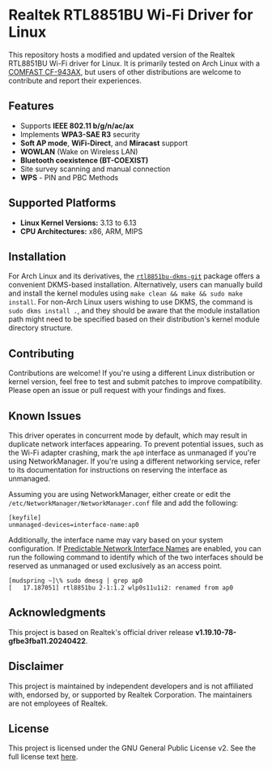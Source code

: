 # Realtek RTL8851BU Wi-Fi Driver for Linux

This repository hosts a modified and updated version of the Realtek RTL8851BU Wi-Fi driver for Linux. It is primarily tested on Arch Linux with a [COMFAST CF-943AX](https://www.alibaba.com/product-detail/COMFAST-RTL8851BU-Wireless-BT-Adapter-Dongle_1601014889255.html), but users of other distributions are welcome to contribute and report their experiences.

## Features
- Supports **IEEE 802.11 b/g/n/ac/ax**
- Implements **WPA3-SAE R3** security
- **Soft AP mode**, **WiFi-Direct**, and **Miracast** support
- **WOWLAN** (Wake on Wireless LAN)
- **Bluetooth coexistence (BT-COEXIST)**
- Site survey scanning and manual connection
- **WPS** - PIN and PBC Methods

## Supported Platforms
- **Linux Kernel Versions:** 3.13 to 6.13
- **CPU Architectures:** x86, ARM, MIPS

## Installation
For Arch Linux and its derivatives, the [`rtl8851bu-dkms-git`](https://aur.archlinux.org/packages/rtl8851bu-dkms-git) package offers a convenient DKMS-based installation. Alternatively, users can manually build and install the kernel modules using `make clean && make && sudo make install`. For non-Arch Linux users wishing to use DKMS, the command is `sudo dkms install .`, and they should be aware that the module installation path might need to be specified based on their distribution's kernel module directory structure.

## Contributing
Contributions are welcome! If you're using a different Linux distribution or kernel version, feel free to test and submit patches to improve compatibility. Please open an issue or pull request with your findings and fixes.

## Known Issues
This driver operates in concurrent mode by default, which may result in duplicate network interfaces appearing. To prevent potential issues, such as the Wi-Fi adapter crashing, mark the `ap0` interface as unmanaged if you're using NetworkManager. If you're using a different networking service, refer to its documentation for instructions on reserving the interface as unmanaged.  

Assuming you are using NetworkManager, either create or edit the `/etc/NetworkManager/NetworkManager.conf` file and add the following:  

```
[keyfile]                                                                    
unmanaged-devices=interface-name:ap0
```

Additionally, the interface name may vary based on your system configuration. If [Predictable Network Interface Names](https://www.freedesktop.org/wiki/Software/systemd/PredictableNetworkInterfaceNames/) are enabled, you can run the following command to identify which of the two interfaces should be reserved as unmanaged or used exclusively as an access point.

```
[mudspring ~]\% sudo dmesg | grep ap0
[   17.187051] rtl8851bu 2-1:1.2 wlp0s11u1i2: renamed from ap0
```

## Acknowledgments
This project is based on Realtek's official driver release **v1.19.10-78-gfbe3fba11.20240422**.

## Disclaimer
This project is maintained by independent developers and is not affiliated with, endorsed by, or supported by Realtek Corporation. The maintainers are not employees of Realtek.

## License
This project is licensed under the GNU General Public License v2. See the full license text [here](https://github.com/fofajardo/rtl8851bu/blob/master/LICENSE).
